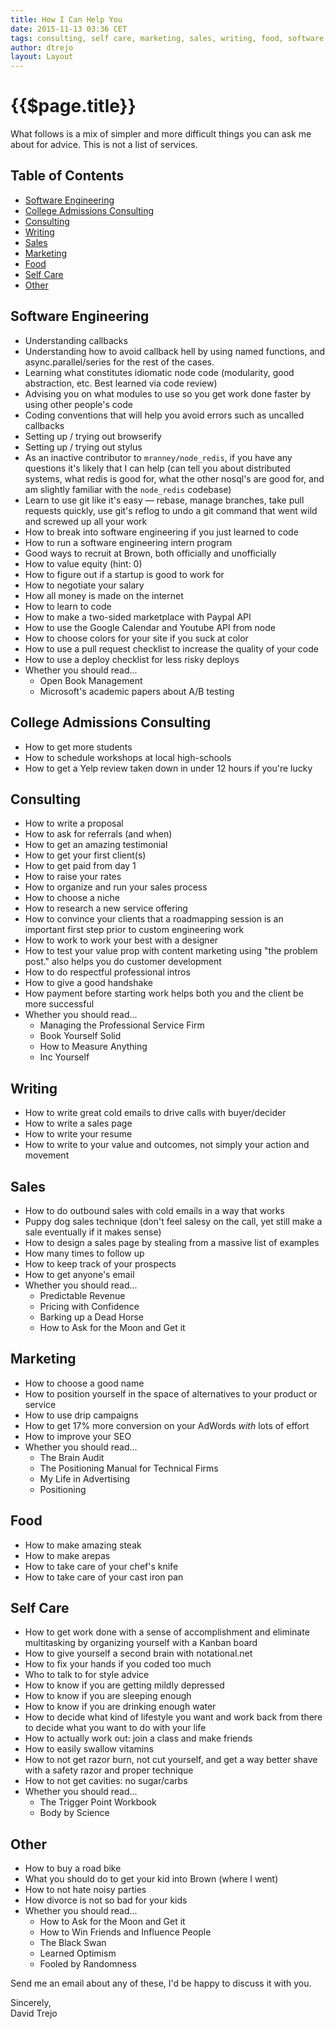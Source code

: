```yaml
---
title: How I Can Help You
date: 2015-11-13 03:36 CET
tags: consulting, self care, marketing, sales, writing, food, software engineering, archived
author: dtrejo
layout: Layout
---
```

# {{$page.title}}

What follows is a mix of simpler and more difficult things you can ask me about for advice. This is not a list of services.

<!-- more -->

## Table of Contents
- [Software Engineering](#software-engineering)
- [College Admissions Consulting](#college-admissions-consulting)
- [Consulting](#consulting)
- [Writing](#writing)
- [Sales](#sales)
- [Marketing](#marketing)
- [Food](#food)
- [Self Care](#self-care)
- [Other](#other)

## Software Engineering
- Understanding callbacks
- Understanding how to avoid callback hell by using named functions, and async.parallel/series for the rest of the cases.
- Learning what constitutes idiomatic node code (modularity, good abstraction, etc. Best learned via code review)
- Advising you on what modules to use so you get work done faster by using other people's code
- Coding conventions that will help you avoid errors such as uncalled callbacks
- Setting up / trying out browserify
- Setting up / trying out stylus
- As an inactive contributor to `mranney/node_redis`, if you have any questions it's likely that I can help (can tell you about distributed systems, what redis is good for, what the other nosql's are good for, and am slightly familiar with the `node_redis` codebase)
- Learn to use git like it's easy — rebase, manage branches, take pull requests quickly, use git's reflog to undo a git command that went wild and screwed up all your work
- How to break into software engineering if you just learned to code
- How to run a software engineering intern program
- Good ways to recruit at Brown, both officially and unofficially
- How to value equity (hint: 0)
- How to figure out if a startup is good to work for
- How to negotiate your salary
- How all money is made on the internet
- How to learn to code
- How to make a two-sided marketplace with Paypal API
- How to use the Google Calendar and Youtube API from node
- How to choose colors for your site if you suck at color
- How to use a pull request checklist to increase the quality of your code
- How to use a deploy checklist for less risky deploys
- Whether you should read...
    - Open Book Management
    - Microsoft's academic papers about A/B testing

## College Admissions Consulting
- How to get more students
- How to schedule workshops at local high-schools
- How to get a Yelp review taken down in under 12 hours if you're lucky

## Consulting
- How to write a proposal
- How to ask for referrals (and when)
- How to get an amazing testimonial
- How to get your first client(s)
- How to get paid from day 1
- How to raise your rates
- How to organize and run your sales process
- How to choose a niche
- How to research a new service offering
- How to convince your clients that a roadmapping session is an important first step prior to custom engineering work
- How to work to work your best with a designer
- How to test your value prop with content marketing using "the problem post." also helps you do customer development
- How to do respectful professional intros
- How to give a good handshake
- How payment before starting work helps both you and the client be more successful
- Whether you should read...
    - Managing the Professional Service Firm
    - Book Yourself Solid
    - How to Measure Anything
    - Inc Yourself

## Writing
- How to write great cold emails to drive calls with buyer/decider
- How to write a sales page
- How to write your resume
- How to write to your value and outcomes, not simply your action and movement

## Sales
- How to do outbound sales with cold emails in a way that works
- Puppy dog sales technique (don't feel salesy on the call, yet still make a sale eventually if it makes sense)
- How to design a sales page by stealing from a massive list of examples
- How many times to follow up
- How to keep track of your prospects
- How to get anyone's email
- Whether you should read...
    - Predictable Revenue
    - Pricing with Confidence
    - Barking up a Dead Horse
    - How to Ask for the Moon and Get it

## Marketing
- How to choose a good name
- How to position yourself in the space of alternatives to your product or service
- How to use drip campaigns
- How to get 17% more conversion on your AdWords *with* lots of effort
- How to improve your SEO
- Whether you should read...
    - The Brain Audit
    - The Positioning Manual for Technical Firms
    - My Life in Advertising
    - Positioning

## Food
- How to make amazing steak
- How to make arepas
- How to take care of your chef's knife
- How to take care of your cast iron pan

## Self Care
- How to get work done with a sense of accomplishment and eliminate multitasking by organizing yourself with a Kanban board
- How to give yourself a second brain with notational.net
- How to fix your hands if you coded too much
- Who to talk to for style advice
- How to know if you are getting mildly depressed
- How to know if you are sleeping enough
- How to know if you are drinking enough water
- How to decide what kind of lifestyle you want and work back from there to decide what you want to do with your life
- How to actually work out: join a class and make friends
- How to easily swallow vitamins
- How to not get razor burn, not cut yourself, and get a way better shave with a safety razor and proper technique
- How to not get cavities: no sugar/carbs
- Whether you should read...
    - The Trigger Point Workbook
    - Body by Science

## Other
- How to buy a road bike
- What you should do to get your kid into Brown (where I went)
- How to not hate noisy parties
- How divorce is not so bad for your kids
- Whether you should read...
    - How to Ask for the Moon and Get it
    - How to Win Friends and Influence People
    - The Black Swan
    - Learned Optimism
    - Fooled by Randomness

Send me an email about any of these, I'd be happy to discuss it with you.

Sincerely,<br>
David Trejo

